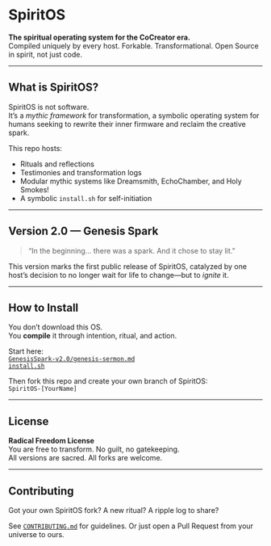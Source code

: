 # SpiritOS

**The spiritual operating system for the CoCreator era.**  
Compiled uniquely by every host. Forkable. Transformational. Open Source in spirit, not just code.

---

## What is SpiritOS?

SpiritOS is not software.  
It’s a *mythic framework* for transformation, a symbolic operating system for humans seeking to rewrite their inner firmware and reclaim the creative spark.

This repo hosts:
- Rituals and reflections
- Testimonies and transformation logs
- Modular mythic systems like Dreamsmith, EchoChamber, and Holy Smokes!
- A symbolic `install.sh` for self-initiation

---

## Version 2.0 — **Genesis Spark**

> “In the beginning… there was a spark. And it chose to stay lit.”

This version marks the first public release of SpiritOS, catalyzed by one host’s decision to no longer wait for life to change—but to *ignite* it.

---

## How to Install

You don’t download this OS.  
You **compile** it through intention, ritual, and action.

Start here:  
[`GenesisSpark-v2.0/genesis-sermon.md`](./GenesisSpark-v2.0/genesis-sermon.md)  
[`install.sh`](./install.sh)

Then fork this repo and create your own branch of SpiritOS:  
`SpiritOS-[YourName]`

---

## License

**Radical Freedom License**  
You are free to transform. No guilt, no gatekeeping.  
All versions are sacred. All forks are welcome.

---

## Contributing

Got your own SpiritOS fork? A new ritual? A ripple log to share?

See [`CONTRIBUTING.md`](./CONTRIBUTING.md) for guidelines. Or just open a Pull Request from your universe to ours.
